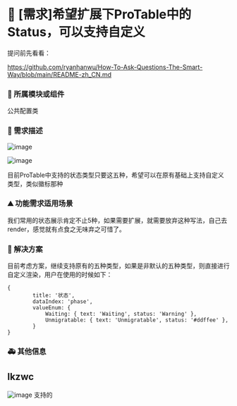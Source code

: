 # 👑 [需求]希望扩展下ProTable中的Status，可以支持自定义

提问前先看看：

https://github.com/ryanhanwu/How-To-Ask-Questions-The-Smart-Way/blob/main/README-zh_CN.md

### 🔩 所属模块或组件

<!--
如果你的功能需求率属于某个功能模块或者是组件的，请在此处标明，如对`table`组件有功能需求，则注明：率属组件：ProTable
 -->

公共配置类

### 🥰 需求描述

![image](https://github.com/ant-design/pro-components/assets/84896877/f039fdb6-9f30-4c58-bfb4-dc043a9bc1e6)

![image](https://github.com/ant-design/pro-components/assets/84896877/21533d54-2585-4e53-a530-5aa67c8f710c)

目前ProTable中支持的状态类型只要这五种，希望可以在原有基础上支持自定义类型，类似徽标那种

<!--
详细地描述需求，让大家都能理解
-->

### ⛰ 功能需求适用场景

<!--
请简单描述一下这个新功能通常或可以应用在哪些场景下
-->

我们常用的状态展示肯定不止5种，如果需要扩展，就需要放弃这种写法，自己去render，感觉就有点食之无味弃之可惜了。

### 🧐 解决方案

<!--
如果你有解决方案，在这里清晰地阐述
-->

目前考虑方案，继续支持原有的五种类型，如果是非默认的五种类型，则直接进行自定义渲染，用户在使用的时候如下：

```
{
        title: '状态',
        dataIndex: 'phase',
        valueEnum: {
            Waiting: { text: 'Waiting', status: 'Warning' },
            Unmigratable: { text: 'Unmigratable', status: '#ddffee' },
        }
}
```

### 🚑 其他信息

<!--
如截图等其他信息可以贴在这里
-->

## lkzwc

![image](https://github.com/ant-design/pro-components/assets/84896877/164feda6-71c3-413c-af9d-0829f74492fe)
支持的
